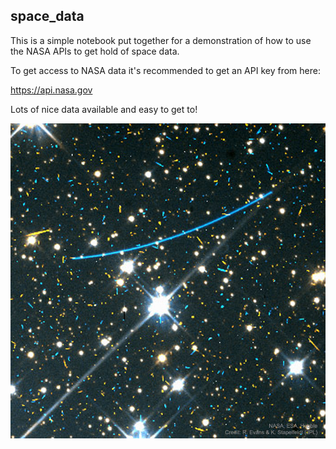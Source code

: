 ## space_data

This is a simple notebook put together for a demonstration of how to use the NASA APIs to get hold of space data.

To get access to NASA data it's recommended to get an API key from here:

  https://api.nasa.gov
  
Lots of nice data available and easy to get to!

![alt text](2021-01-31.jpg "Title")
